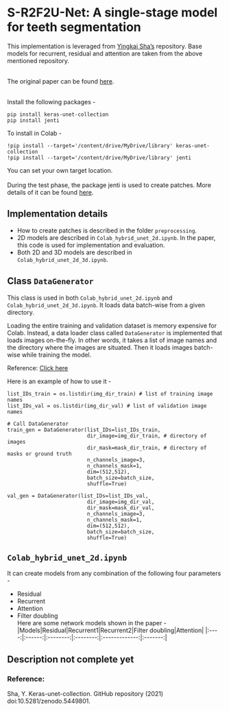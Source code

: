 # S-R2F2U-Net: A single-stage model for teeth segmentation
This implementation is leveraged from [Yingkai Sha’s](https://github.com/yingkaisha/keras-unet-collection) repository. Base models for recurrent, residual and attention are taken from the above mentioned repository. <br><br>

The original paper can be found [here](https://arxiv.org/abs/2204.02939). <br><br>

Install the following packages - 
```
pip install keras-unet-collection
pip install jenti
```
To install in Colab - 
```
!pip install --target='/content/drive/MyDrive/library' keras-unet-collection
!pip install --target='/content/drive/MyDrive/library' jenti
```
You can set your own target location. <br><br>
During the test phase, the package jenti is used to create patches. More details of it can be found [here](https://github.com/mrinal054/patch_and_merge).

## Implementation details
* How to create patches is described in the folder `preprocessing`.
* 2D models are described in `Colab_hybrid_unet_2d.ipynb`. In the paper, this code is used for implementation and evaluation. 
* Both 2D and 3D models are described in `Colab_hybrid_unet_2d_3d.ipynb`.

Class `DataGenerator`
----------------------------
This class is used in both `Colab_hybrid_unet_2d.ipynb` and `Colab_hybrid_unet_2d_3d.ipynb`. It loads data batch-wise from a given directory. <br>

Loading the entire training and validation dataset is memory expensive for Colab. Instead, a data loader class called `DataGenerator` is implemented that loads images on-the-fly. In other words, it takes a list of image names and the directory where the images are situated. Then it loads images batch-wise while training the model. <br>

Reference: [Click here](https://stanford.edu/~shervine/blog/keras-how-to-generate-data-on-the-fly) <br>

Here is an example of how to use it - 
```
list_IDs_train = os.listdir(img_dir_train) # list of training image names 
list_IDs_val = os.listdir(img_dir_val) # list of validation image names

# Call DataGenerator
train_gen = DataGenerator(list_IDs=list_IDs_train,
                          dir_image=img_dir_train, # directory of images
                          dir_mask=mask_dir_train, # directory of masks or ground truth
                          n_channels_image=3,
                          n_channels_mask=1,
                          dim=(512,512),
                          batch_size=batch_size,
                          shuffle=True)

val_gen = DataGenerator(list_IDs=list_IDs_val,
                          dir_image=img_dir_val,
                          dir_mask=mask_dir_val,
                          n_channels_image=3,
                          n_channels_mask=1,
                          dim=(512,512),
                          batch_size=batch_size,
                          shuffle=True)
```


`Colab_hybrid_unet_2d.ipynb`
----------------------------
It can create models from any combination of the following four parameters - <br>
* Residual
* Recurrent
* Attention
* Filter doubling <br>
Here are some network models shown in the paper - <br>
 |Models|Residual|Recurrent1|Recurrent2|Filter doubling|Attention|
 |:----:|:------:|:--------:|:--------:|:-------------:|:-------:|



## Description not complete yet

### Reference:
Sha, Y. Keras-unet-collection. GitHub repository (2021) doi:10.5281/zenodo.5449801.

